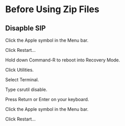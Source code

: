 # Before Using Zip Files
## Disapble SIP

Click the Apple symbol in the Menu bar.

Click Restart…

Hold down Command-R to reboot into Recovery Mode.

Click Utilities.

Select Terminal.

Type csrutil disable.

Press Return or Enter on your keyboard.

Click the Apple symbol in the Menu bar.

Click Restart…
